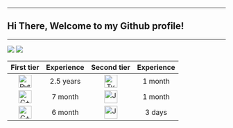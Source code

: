 ----
## Hi There, Welcome to my Github profile! 
----
![](https://codeforces-readme-stats.vercel.app/api/card?username=Wety)
![](https://leetcard.jacoblin.cool/wetymov?theme=unicorn)

|                                                      First tier                                                      | Experience |                                                      Second tier                                                       | Experience |
|:--------------------------------------------------------------------------------------------------------------------:|:----------:|:----------------------------------------------------------------------------------------------------------------------:|:----------:|
| <img style="width: 30px; height: 30px" src="https://cdn-icons-png.flaticon.com/512/5968/5968350.png" alt="Python" /> | 2.5 years  | <img style="width: 30px; height: 30px" src="https://www.rust-lang.org/logos/rust-logo-512x512.png" alt="TypeScript" /> |  1 month   |
|  <img style="width: 30px; height: 30px" src="https://cdn-icons-png.flaticon.com/512/6132/6132222.png" alt="C++" />   |  7 month   |   <img style="width: 30px; height: 30px" src="https://cdn-icons-png.flaticon.com/512/6132/6132221.png" alt="Java" />   |  1 month   |
|  <img style="width: 30px; height: 30px" src="https://cdn-icons-png.flaticon.com/512/3665/3665923.png" alt="C++" />   |  6 month   |   <img style="width: 30px; height: 30px" src="https://cdn-icons-png.flaticon.com/512/8760/8760206.png" alt="Java" />   |  3 days   |
